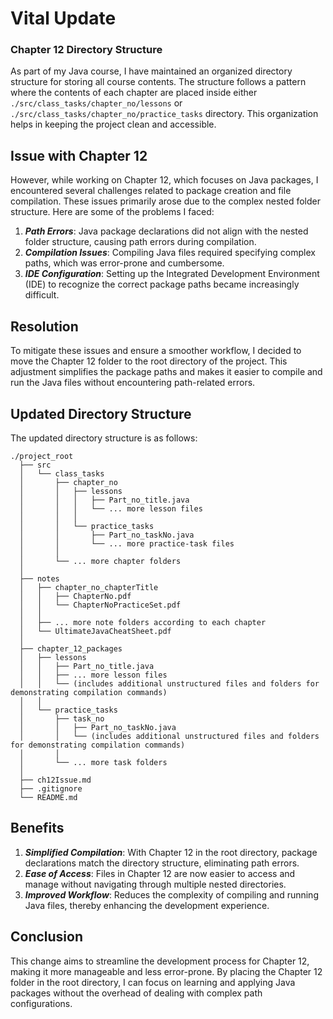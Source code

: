 # Vital Update

### Chapter 12 Directory Structure

As part of my Java course, I have maintained an organized directory structure for storing all course contents. The structure follows a pattern where the contents of each chapter are placed inside either `./src/class_tasks/chapter_no/lessons` or `./src/class_tasks/chapter_no/practice_tasks` directory. This organization helps in keeping the project clean and accessible.

## Issue with Chapter 12

However, while working on Chapter 12, which focuses on Java packages, I encountered several challenges related to package creation and file compilation. These issues primarily arose due to the complex nested folder structure. Here are some of the problems I faced:

1. ***Path Errors***: Java package declarations did not align with the nested folder structure, causing path errors during compilation.
2. ***Compilation Issues***: Compiling Java files required specifying complex paths, which was error-prone and cumbersome.
3. ***IDE Configuration***: Setting up the Integrated Development Environment (IDE) to recognize the correct package paths became increasingly difficult.

## Resolution

To mitigate these issues and ensure a smoother workflow, I decided to move the Chapter 12 folder to the root directory of the project. This adjustment simplifies the package paths and makes it easier to compile and run the Java files without encountering path-related errors.

## Updated Directory Structure

The updated directory structure is as follows:

```
./project_root
  ├── src
  │   └── class_tasks
  │       ├── chapter_no
  │       │   ├── lessons
  │       │   │   ├── Part_no_title.java
  │       │   │   └── ... more lesson files
  │       │   │
  │       │   └── practice_tasks
  │       │       ├── Part_no_taskNo.java
  │       │       └── ... more practice-task files
  │       │
  │       └── ... more chapter folders
  │
  ├── notes
  │   ├── chapter_no_chapterTitle
  │   │   ├── ChapterNo.pdf
  │   │   └── ChapterNoPracticeSet.pdf
  │   │
  │   ├── ... more note folders according to each chapter    
  │   └── UltimateJavaCheatSheet.pdf
  │
  ├── chapter_12_packages
  │   ├── lessons
  │   │   ├── Part_no_title.java
  │   │   ├── ... more lesson files
  │   │   └── (includes additional unstructured files and folders for demonstrating compilation commands)
  │   │
  │   └── practice_tasks
  │       ├── task_no
  │       │   ├── Part_no_taskNo.java
  │       │   └── (includes additional unstructured files and folders for demonstrating compilation commands)
  │       │
  │       └── ... more task folders
  │    
  ├── ch12Issue.md
  ├── .gitignore     
  └── README.md
```

## Benefits

1. ***Simplified Compilation***: With Chapter 12 in the root directory, package declarations match the directory structure, eliminating path errors.
2. ***Ease of Access***: Files in Chapter 12 are now easier to access and manage without navigating through multiple nested directories.
3. ***Improved Workflow***: Reduces the complexity of compiling and running Java files, thereby enhancing the development experience.

## Conclusion

This change aims to streamline the development process for Chapter 12, making it more manageable and less error-prone. By placing the Chapter 12 folder in the root directory, I can focus on learning and applying Java packages without the overhead of dealing with complex path configurations.
